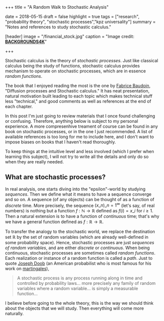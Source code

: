 +++
title = "A Random Walk to Stochastic Analysis"

date = 2018-05-15
draft = false
highlight = true
tags = ["research", "probability theory", "stochastic processes","kpz universality"]
summary = "Notes and references to study stochastic calculus."

[header]
image = "/financial_stock.jpg"
caption = "Image credit: [**BACKGROUNDS4K**](http://backgrounds4k.net/stocks/)"

+++

Stochastic calculus is the theory of _stochastic processes_. Just like classical calculus being the study of functions, stochastic calculus provides mechanism to operate on stochastic processes, which are in essence _random functions_.

The book that I enjoyed reading the most is the one by [Fabrice Baudoin](https://sites.google.com/site/fabricebaudoinwebpage/books), "Diffusion processes and Stochastic calculus." It has neat presentation, natural motivation built leading to each topic which makes technical stuff less "technical," and good comments as well as references at the end of each chapter. 

In this post I'm just going to review materials that I once found challenging or confusing. Therefore, anything below is subject to my personal experience. A more compresenhive treament of course can be found in any book on stochastic processes, or in the one I just recommended. A list of available references is too long for me to include here, and I don't want to impose biases on books that I haven't read thoroughly. 

To keep things at the intuitive level and less involved (which I prefer when learning this subject), I will not try to write all the details and only do so when they are really needed. 

## What are stochastic processes?  
In real analysis, one starts diving into the "epsilon"-world by studying _sequences_. Then we define what it means to have a sequence converge and so on. A sequence (of any objects) can be thought of as a function of _discrete_ time. More precisely, the sequence $(x\_n)\_{n=1}^{\infty}$ (let's say, of real numbers) is nothing but a function $f:\mathbb N\to \mathbb R$ defined as $f(i)=x\_i$ for $i\ge 1$. Then a natural extension is to have a function of _continuous_ time; that's why we have a general function defined as $f:\mathbb R\to \mathbb R$. 

To transfer the analogy to the stochastic world, we replace the destination set $\mathbb R$ by the set of random variables (which are already well-defined in some probability space). Hence, stochastic processes are just _sequences of random variables_, and are either _discrete_ or _continuous_. When being continuous, stochastic processes are sometimes called _random functions_. Each realization or instance of a random function is called a _path_. Just to quote [Joseph Doob](https://en.wikipedia.org/wiki/Joseph_L._Doob) (an American probabilist who is most famous for his work on [martingales](https://en.wikipedia.org/wiki/Martingale_(probability_theory))),  

>A stochastic process is any process running along in time and controlled by probability laws... more precisely any family of random variables where a random variable... is simply a measurable function...

I believe before going to the whole theory, this is the way we should think about the objects that we will study. Then everything will come more naturally. 

## 